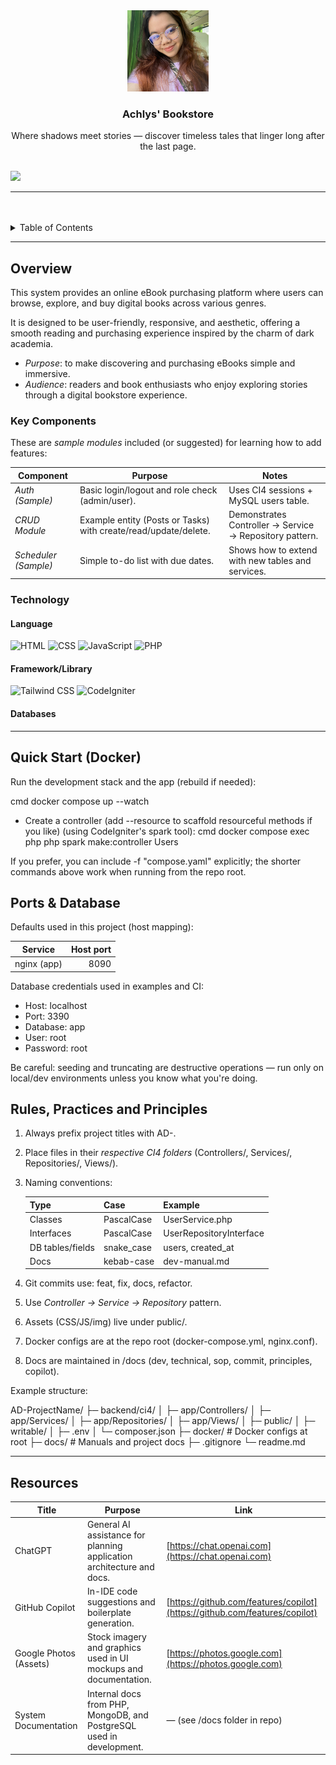 <a name="readme-top"></a>

<br/>
<br/>

<div align="center">
  <a href="https://github.com/ArwenQuemuel0/">
    <img src="backend/public/assets/arwenpic.jpg" alt="Arwen" width="130" height="130">
  </a>
<!-- * Title Section -->
  <h3 align="center">Achlys' Bookstore</h3>
</div>

<!-- * Description Section -->
<div align="center">
Where shadows meet stories — discover timeless tales that linger long after the last page.
</div>

<br/>

![](https://visit-counter.vercel.app/counter.png?page=zyx-0314/ci4-template)

<!-- ! Make sure it was similar to your github -->

---

<br/>
<br/>

<details>
  <summary>Table of Contents</summary>
  <ol>
    <li>
      <a href="#overview">Overview</a>
      <ol>
        <li>
          <a href="#key-components">Key Components</a>
        </li>
        <li>
          <a href="#technology">Technology</a>
        </li>
      </ol>
    </li>
    <li>
      <a href="#rules-practices-and-principles">Rules, Practices and Principles</a>
    </li>
    <li>
      <a href="#resources">Resources</a>
    </li>
  </ol>
</details>

---

## Overview

This system provides an online eBook purchasing platform where users can browse, explore, and buy digital books across various genres.

It is designed to be user-friendly, responsive, and aesthetic, offering a smooth reading and purchasing experience inspired by the charm of dark academia.

* *Purpose*: to make discovering and purchasing eBooks simple and immersive.
* *Audience*: readers and book enthusiasts who enjoy exploring stories through a digital bookstore experience.

### Key Components

These are *sample modules* included (or suggested) for learning how to add features:

| Component                 | Purpose                                                             | Notes                                                   |
| ------------------------- | ------------------------------------------------------------------- | ------------------------------------------------------- |
| *Auth (Sample)*         | Basic login/logout and role check (admin/user).                     | Uses CI4 sessions + MySQL users table.                |
| *CRUD Module*           | Example entity (Posts or Tasks) with create/read/update/delete. | Demonstrates Controller → Service → Repository pattern. |
| *Scheduler (Sample)*    | Simple to-do list with due dates.                                   | Shows how to extend with new tables and services.       |

 <!-- ! Start simple. Use these modules as *learning samples*; extend or replace them based on your project’s needs. -->

### Technology

#### Language

![HTML](https://img.shields.io/badge/HTML-E34F26?style=for-the-badge\&logo=html5\&logoColor=white)
![CSS](https://img.shields.io/badge/CSS-1572B6?style=for-the-badge\&logo=css3\&logoColor=white)
![JavaScript](https://img.shields.io/badge/JavaScript-F7DF1E?style=for-the-badge\&logo=javascript\&logoColor=white)
![PHP](https://img.shields.io/badge/PHP-777BB4?style=for-the-badge\&logo=php\&logoColor=white)

#### Framework/Library

![Tailwind CSS](https://img.shields.io/badge/Tailwind_CSS-06B6D4?style=for-the-badge\&logo=tailwindcss\&logoColor=white)
![CodeIgniter](https://img.shields.io/badge/CodeIgniter-EF4223?style=for-the-badge\&logo=codeigniter\&logoColor=white)

#### Databases

<!-- ! Keep only the used technology -->

---

## Quick Start (Docker)

Run the development stack and the app (rebuild if needed):

cmd
docker compose up --watch

- Create a controller (add --resource to scaffold resourceful methods if you like) (using CodeIgniter's spark tool):
cmd
docker compose exec php php spark make:controller Users

If you prefer, you can include -f "compose.yaml" explicitly; the shorter commands above work when running from the repo root.

## Ports & Database

Defaults used in this project (host mapping):

| Service     | Host port |
|-------------|-----------:|
| nginx (app) | 8090      |

Database credentials used in examples and CI:

- Host: localhost
- Port: 3390
- Database: app
- User: root
- Password: root

Be careful: seeding and truncating are destructive operations — run only on local/dev environments unless you know what you're doing.

## Rules, Practices and Principles

<!-- ! Dont Revise this -->

1. Always prefix project titles with AD-.
2. Place files in their *respective CI4 folders* (Controllers/, Services/, Repositories/, Views/).
3. Naming conventions:

   | Type             | Case        | Example                   |
   | ---------------- | ----------- | ------------------------- |
   | Classes          | PascalCase  | UserService.php         |
   | Interfaces       | PascalCase  | UserRepositoryInterface |
   | DB tables/fields | snake\_case | users, created_at     |
   | Docs             | kebab-case  | dev-manual.md           |

4. Git commits use: feat, fix, docs, refactor.
5. Use *Controller → Service → Repository* pattern.
6. Assets (CSS/JS/img) live under public/.
7. Docker configs are at the repo root (docker-compose.yml, nginx.conf).
8. Docs are maintained in /docs (dev, technical, sop, commit, principles, copilot).

Example structure:

AD-ProjectName/
├─ backend/ci4/
│  ├─ app/Controllers/
│  ├─ app/Services/
│  ├─ app/Repositories/
│  ├─ app/Views/
│  ├─ public/
│  ├─ writable/
│  ├─ .env
│  └─ composer.json
├─ docker/               # Docker configs at root
├─ docs/                 # Manuals and project docs
├─ .gitignore
└─ readme.md

<!-- ! Dont Revise this -->

---

## Resources

| Title                   | Purpose                                                               | Link                                                                       |
| ----------------------- | --------------------------------------------------------------------- | -------------------------------------------------------------------------- |
| ChatGPT                 | General AI assistance for planning application architecture and docs. | [https://chat.openai.com](https://chat.openai.com)                         |
| GitHub Copilot          | In-IDE code suggestions and boilerplate generation.                   | [https://github.com/features/copilot](https://github.com/features/copilot) |
| Google Photos (Assets)  | Stock imagery and graphics used in UI mockups and documentation.      | [https://photos.google.com](https://photos.google.com)                     |
| System Documentation    | Internal docs from PHP, MongoDB, and PostgreSQL used in development.  | — (see /docs folder in repo)                                             |

<!-- ! Add what tools aided you -->